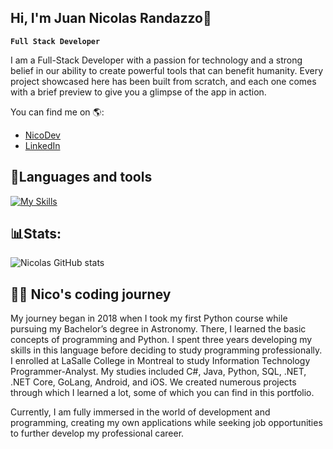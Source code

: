 ## Hi, I'm Juan Nicolas Randazzo👋 
**`Full Stack Developer`**


I am a Full-Stack Developer with a passion for technology and a strong belief in our ability to create powerful tools that can benefit humanity. Every project showcased here has been built from scratch, and each one comes with a brief preview to give you a glimpse of the app in action.


	
You can find me on 🌎:
- [NicoDev](https://nicrandazzo.dev/)
- [LinkedIn](https://www.linkedin.com/in/juan-nicolas-randazzo-473917210/)


## 🤖Languages and tools

[![My Skills](https://skillicons.dev/icons?i=python,cs,java,react,flutter,net,go,swift,js,ts,mongo,firebase,django,html,css,linux,androidstudio,apple)](https://skillicons.dev)
  

## 📊Stats:

![Nicolas GitHub stats](https://github-readme-stats.vercel.app/api?username=JuanNicolasRandazzo&theme=dark&show_icons=true)


## 👨‍💻 Nico's coding journey

My journey began in 2018 when I took my first Python course while pursuing my Bachelor’s degree in Astronomy. There, I learned the basic concepts of programming and Python. I spent three years developing my skills in this language before deciding to study programming professionally. I enrolled at LaSalle College in Montreal to study Information Technology Programmer-Analyst. My studies included C#, Java, Python, SQL, .NET, .NET Core, GoLang, Android, and iOS. We created numerous projects through which I learned a lot, some of which you can find in this portfolio.

Currently, I am fully immersed in the world of development and programming, creating my own applications while seeking job opportunities to further develop my professional career.

<!--
**JuanNicolasRandazzo/JuanNicolasRandazzo** is a ✨ _special_ ✨ repository because its `README.md` (this file) appears on your GitHub profile.

Here are some ideas to get you started:

- 🔭 I’m currently working on ...
- 🌱 I’m currently learning ...
- 👯 I’m looking to collaborate on ...
- 🤔 I’m looking for help with ...
- 💬 Ask me about ...
- 📫 How to reach me: ...
- 😄 Pronouns: ...
- ⚡ Fun fact: ...
-->
